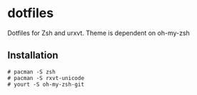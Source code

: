 dotfiles
========
Dotfiles for Zsh and urxvt.
Theme is dependent on oh-my-zsh

Installation
-----------
    # pacman -S zsh
    # pacman -S rxvt-unicode
    # yourt -S oh-my-zsh-git


